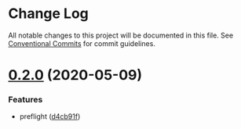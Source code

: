 # Change Log

All notable changes to this project will be documented in this file.
See [Conventional Commits](https://conventionalcommits.org) for commit guidelines.

# [0.2.0](https://github.com/jtmthf/normalize-in-js/packages/emotion/compare/@normalize-in-js/emotion@0.1.0...@normalize-in-js/emotion@0.2.0) (2020-05-09)


### Features

* preflight ([d4cb91f](https://github.com/jtmthf/normalize-in-js/packages/emotion/commit/d4cb91f9207f7e736ebc02a899e7a4b837f148f3))

